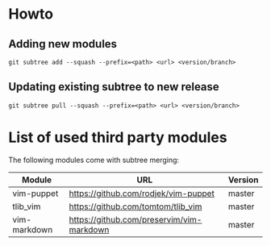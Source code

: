 # Howto

## Adding new modules

`git subtree add --squash --prefix=<path> <url> <version/branch>`

## Updating existing subtree to new release

`git subtree pull --squash --prefix=<path> <url> <version/branch>`

# List of used third party modules

The following modules come with subtree merging:

| Module                     | URL                                                   |  Version       |
| -------------------------- | ----------------------------------------------------- |  ------------- |
| vim-puppet                 | <https://github.com/rodjek/vim-puppet>                |  master        |
| tlib_vim                   | <https://github.com/tomtom/tlib_vim>                  |  master        |
| vim-markdown               | <https://github.com/preservim/vim-markdown>           |  master        |
